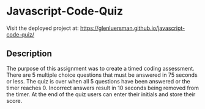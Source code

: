 # Javascript-Code-Quiz

Visit the deployed project at: https://glenluersman.github.io/javascript-code-quiz/

## Description

The purpose of this assignment was to create a timed coding assessment. There are 5 multiple choice questions that must be answered in 75 seconds or less. The quiz is over when all 5 questions have been answered or the timer reaches 0. Incorrect answers result in 10 seconds being removed from the timer. At the end of the quiz users can enter their initials and store their score.
